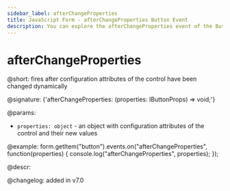 ```yaml
---
sidebar_label: afterChangeProperties
title: JavaScript Form - afterChangeProperties Button Event 
description: You can explore the afterChangeProperties event of the Button control of Form in the documentation of the DHTMLX JavaScript UI library. Browse developer guides and API reference, try out code examples and live demos, and download a free 30-day evaluation version of DHTMLX Suite.
---
```


# afterChangeProperties

@short: fires after configuration attributes of the control have been changed dynamically

@signature: {'afterChangeProperties: (properties: IButtonProps) => void;'}

@params:
- `properties: object` - an object with configuration attributes of the control and their new values

@example:
form.getItem("button").events.on("afterChangeProperties", function(properties) {
    console.log("afterChangeProperties", properties);
});

@descr:

@changelog: added in v7.0

[comment]: # (@relatedapi: form/api/button/button_setproperties_method.md)
